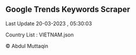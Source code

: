

## Google Trends Keywords Scraper 
 
Last Update 20-03-2023 , 05:30:03

Country List :
VIETNAM.json



© Abdul Muttaqin 
